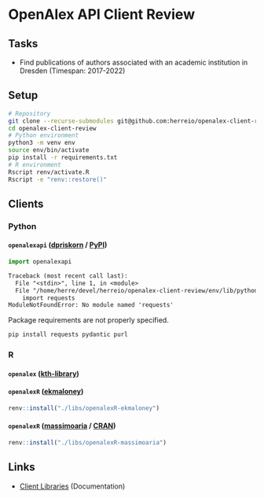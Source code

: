 # OpenAlex API Client Review

## Tasks

- Find publications of authors associated with an academic institution in Dresden (Timespan: 2017-2022)

## Setup

```sh
# Repository
git clone --recurse-submodules git@github.com:herreio/openalex-client-review.git
cd openalex-client-review
# Python environment
python3 -m venv env
source env/bin/activate
pip install -r requirements.txt
# R environment
Rscript renv/activate.R
Rscript -e "renv::restore()"
```

## Clients

### Python

#### `openalexapi` ([dpriskorn](https://github.com/dpriskorn/OpenAlexAPI) / [PyPI](https://pypi.org/project/openalexapi/))

```py
import openalexapi
```

```txt
Traceback (most recent call last):
  File "<stdin>", line 1, in <module>
  File "/home/herre/devel/herreio/openalex-client-review/env/lib/python3.8/site-packages/openalexapi/__init__.py", line 3, in <module>
    import requests
ModuleNotFoundError: No module named 'requests'
```

Package requirements are not properly specified.

```sh
pip install requests pydantic purl
```

### R

#### `openalex` ([kth-library](https://github.com/kth-library/openalex))

#### `openalexR` ([ekmaloney](https://github.com/ekmaloney/openalexR))

```r
renv::install("./libs/openalexR-ekmaloney")
```

#### `openalexR` ([massimoaria](https://github.com/massimoaria/openalexR) / [CRAN](https://cran.r-project.org/package=openalexR))

```r
renv::install("./libs/openalexR-massimoaria")
```

## Links

- [Client Libraries](https://docs.openalex.org/api#client-libraries) (Documentation)
